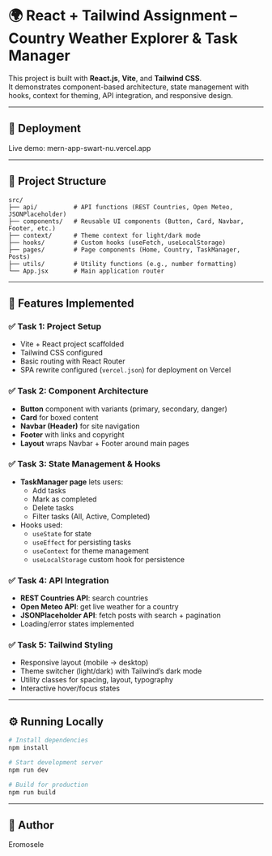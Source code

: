 # 🌍 React + Tailwind Assignment – Country Weather Explorer & Task Manager

This project is built with **React.js**, **Vite**, and **Tailwind CSS**.  
It demonstrates component-based architecture, state management with hooks, context for theming, API integration, and responsive design.

---

## 🚀 Deployment
Live demo: mern-app-swart-nu.vercel.app

---

## 📂 Project Structure
```
src/
├── api/          # API functions (REST Countries, Open Meteo, JSONPlaceholder)
├── components/   # Reusable UI components (Button, Card, Navbar, Footer, etc.)
├── context/      # Theme context for light/dark mode
├── hooks/        # Custom hooks (useFetch, useLocalStorage)
├── pages/        # Page components (Home, Country, TaskManager, Posts)
├── utils/        # Utility functions (e.g., number formatting)
└── App.jsx       # Main application router
```

---

## 🧪 Features Implemented

### ✅ Task 1: Project Setup
- Vite + React project scaffolded
- Tailwind CSS configured
- Basic routing with React Router
- SPA rewrite configured (`vercel.json`) for deployment on Vercel

### ✅ Task 2: Component Architecture
- **Button** component with variants (primary, secondary, danger)
- **Card** for boxed content
- **Navbar (Header)** for site navigation
- **Footer** with links and copyright
- **Layout** wraps Navbar + Footer around main pages

### ✅ Task 3: State Management & Hooks
- **TaskManager page** lets users:
  - Add tasks
  - Mark as completed
  - Delete tasks
  - Filter tasks (All, Active, Completed)
- Hooks used:
  - `useState` for state
  - `useEffect` for persisting tasks
  - `useContext` for theme management
  - `useLocalStorage` custom hook for persistence

### ✅ Task 4: API Integration
- **REST Countries API**: search countries
- **Open Meteo API**: get live weather for a country
- **JSONPlaceholder API**: fetch posts with search + pagination
- Loading/error states implemented

### ✅ Task 5: Tailwind Styling
- Responsive layout (mobile → desktop)
- Theme switcher (light/dark) with Tailwind’s dark mode
- Utility classes for spacing, layout, typography
- Interactive hover/focus states

---

## ⚙️ Running Locally
```bash
# Install dependencies
npm install

# Start development server
npm run dev

# Build for production
npm run build
```

---

## 👤 Author
Eromosele
